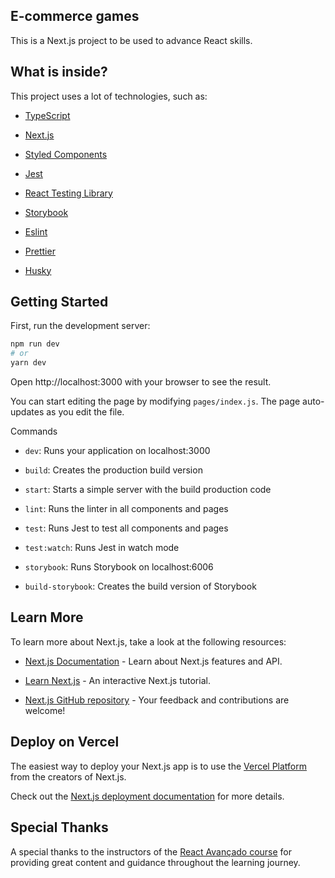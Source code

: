 ## E-commerce games

This is a Next.js project to be used to advance React skills.

## What is inside?

This project uses a lot of technologies, such as:

- [TypeScript](https://www.typescriptlang.org)

- [Next.js](https://nextjs.org)

- [Styled Components](https://styled-components.com)

- [Jest](https://jestjs.io)

- [React Testing Library](https://testing-library.com/docs/react-testing-library/intro)

- [Storybook](https://storybook.js.org)

- [Eslint](https://eslint.org)

- [Prettier](https://prettier.io)

- [Husky](https://github.com/typicode/husky)

## Getting Started

First, run the development server:

```sh
npm run dev
# or
yarn dev
```

Open http://localhost:3000 with your browser to see the result.

You can start editing the page by modifying `pages/index.js`. The page auto-updates as you edit the file.

Commands

- `dev`: Runs your application on localhost:3000

- `build`: Creates the production build version

- `start`: Starts a simple server with the build production code

- `lint`: Runs the linter in all components and pages

- `test`: Runs Jest to test all components and pages

- `test:watch`: Runs Jest in watch mode

- `storybook`: Runs Storybook on localhost:6006

- `build-storybook`: Creates the build version of Storybook

## Learn More

To learn more about Next.js, take a look at the following resources:

- [Next.js Documentation](https://nextjs.org/docs) - Learn about Next.js features and API.

- [Learn Next.js](https://nextjs.org/learn) - An interactive Next.js tutorial.

- [Next.js GitHub repository](https://github.com/vercel/next.js/) - Your feedback and contributions are welcome!

## Deploy on Vercel

The easiest way to deploy your Next.js app is to use the [Vercel Platform](https://vercel.com/new) from the creators of Next.js.

Check out the [Next.js deployment documentation](https://nextjs.org/docs/pages/building-your-application/deploying) for more details.

## Special Thanks

A special thanks to the instructors of the [React Avançado course](https://www.udemy.com/course/react-avancado/) for providing great content and guidance throughout the learning journey.
